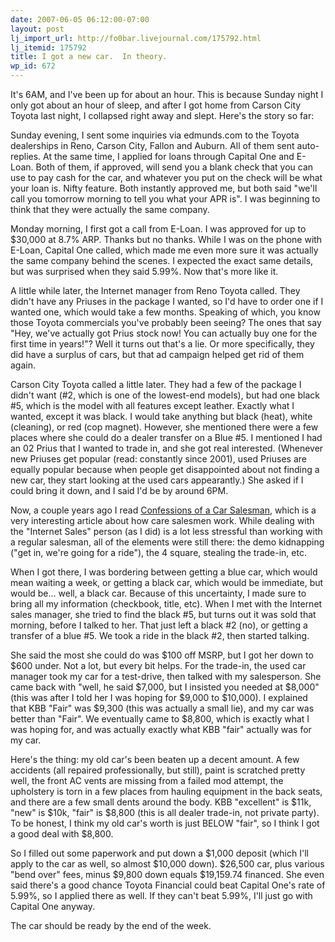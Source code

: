 ```yaml
---
date: 2007-06-05 06:12:00-07:00
layout: post
lj_import_url: http://fo0bar.livejournal.com/175792.html
lj_itemid: 175792
title: I got a new car.  In theory.
wp_id: 672
---
```

It's 6AM, and I've been up for about an hour. This is because Sunday night I only got about an hour of sleep, and after I got home from Carson City Toyota last night, I collapsed right away and slept. Here's the story so far:

Sunday evening, I sent some inquiries via edmunds.com to the Toyota dealerships in Reno, Carson City, Fallon and Auburn. All of them sent auto-replies. At the same time, I applied for loans through Capital One and E-Loan. Both of them, if approved, will send you a blank check that you can use to pay cash for the car, and whatever you put on the check will be what your loan is. Nifty feature. Both instantly approved me, but both said "we'll call you tomorrow morning to tell you what your APR is". I was beginning to think that they were actually the same company.

Monday morning, I first got a call from E-Loan. I was approved for up to $30,000 at 8.7% ARP. Thanks but no thanks. While I was on the phone with E-Loan, Capital One called, which made me even more sure it was actually the same company behind the scenes. I expected the exact same details, but was surprised when they said 5.99%. Now that's more like it.

A little while later, the Internet manager from Reno Toyota called. They didn't have any Priuses in the package I wanted, so I'd have to order one if I wanted one, which would take a few months. Speaking of which, you know those Toyota commercials you've probably been seeing? The ones that say "Hey, we've actually got Prius stock now! You can actually buy one for the first time in years!"? Well it turns out that's a lie. Or more specifically, they did have a surplus of cars, but that ad campaign helped get rid of them again.

Carson City Toyota called a little later. They had a few of the package I didn't want (#2, which is one of the lowest-end models), but had one black #5, which is the model with all features except leather. Exactly what I wanted, except it was black. I would take anything but black (heat), white (cleaning), or red (cop magnet). However, she mentioned there were a few places where she could do a dealer transfer on a Blue #5. I mentioned I had an 02 Prius that I wanted to trade in, and she got real interested. (Whenever new Priuses get popular (read: constantly since 2001), used Priuses are equally popular because when people get disappointed about not finding a new car, they start looking at the used cars appearantly.) She asked if I could bring it down, and I said I'd be by around 6PM.

Now, a couple years ago I read [Confessions of a Car Salesman](http://www.edmunds.com/advice/buying/articles/42962/article.html), which is a very interesting article about how care salesmen work. While dealing with the "Internet Sales" person (as I did) is a lot less stressful than working with a regular salesman, all of the elements were still there: the demo kidnapping ("get in, we're going for a ride"), the 4 square, stealing the trade-in, etc.

When I got there, I was bordering between getting a blue car, which would mean waiting a week, or getting a black car, which would be immediate, but would be... well, a black car. Because of this uncertainty, I made sure to bring all my information (checkbook, title, etc). When I met with the Internet sales manager, she tried to find the black #5, but turns out it was sold that morning, before I talked to her. That just left a black #2 (no), or getting a transfer of a blue #5. We took a ride in the black #2, then started talking.

She said the most she could do was $100 off MSRP, but I got her down to $600 under. Not a lot, but every bit helps. For the trade-in, the used car manager took my car for a test-drive, then talked with my salesperson. She came back with "well, he said $7,000, but I insisted you needed at $8,000" (this was after I told her I was hoping for $9,000 to $10,000). I explained that KBB "Fair" was $9,300 (this was actually a small lie), and my car was better than "Fair". We eventually came to $8,800, which is exactly what I was hoping for, and was actually exactly what KBB "fair" actually was for my car.

Here's the thing: my old car's been beaten up a decent amount. A few accidents (all repaired professionally, but still), paint is scratched pretty well, the front AC vents are missing from a failed mod attempt, the upholstery is torn in a few places from hauling equipment in the back seats, and there are a few small dents around the body. KBB "excellent" is $11k, "new" is $10k, "fair" is $8,800 (this is all dealer trade-in, not private party). To be honest, I think my old car's worth is just BELOW "fair", so I think I got a good deal with $8,800.

So I filled out some paperwork and put down a $1,000 deposit (which I'll apply to the car as well, so almost $10,000 down). $26,500 car, plus various "bend over" fees, minus $9,800 down equals $19,159.74 financed. She even said there's a good chance Toyota Financial could beat Capital One's rate of 5.99%, so I applied there as well. If they can't beat 5.99%, I'll just go with Capital One anyway.

The car should be ready by the end of the week.

